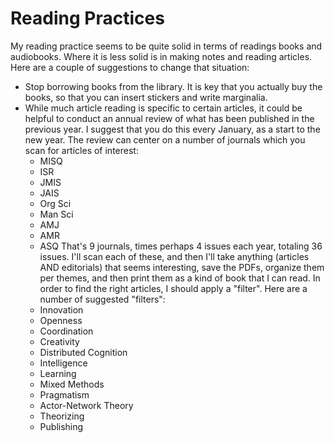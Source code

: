 # Reading Practices
My reading practice seems to be quite solid in terms of readings books and audiobooks. Where it is less solid is in making notes and reading articles. Here are a couple of suggestions to change that situation:

* Stop borrowing books from the library. It is key that you actually buy the books, so that you can insert stickers and write marginalia.
* While much article reading is specific to certain articles, it could be helpful to conduct an annual review of what has been published in the previous year. I suggest that you do this every January, as a start to the new year. The review can center on a number of journals which you scan for articles of interest:
  - MISQ
  - ISR
  - JMIS
  - JAIS
  - Org Sci
  - Man Sci
  - AMJ
  - AMR
  - ASQ
That's 9 journals, times perhaps 4 issues each year, totaling 36 issues. I'll scan each of these, and then I'll take anything (articles AND editorials) that seems interesting, save the PDFs, organize them per themes, and then print them as a kind of book that I can read. In order to find the right articles, I should apply a "filter". Here are a number of suggested "filters":
  - Innovation
  - Openness
  - Coordination
  - Creativity
  - Distributed Cognition
  - Intelligence
  - Learning
  - Mixed Methods
  - Pragmatism
  - Actor-Network Theory
  - Theorizing
  - Publishing
